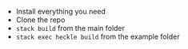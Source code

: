  - Install everything you need
 - Clone the repo
 - `stack build` from the main folder
 - `stack exec heckle build` from the example folder
